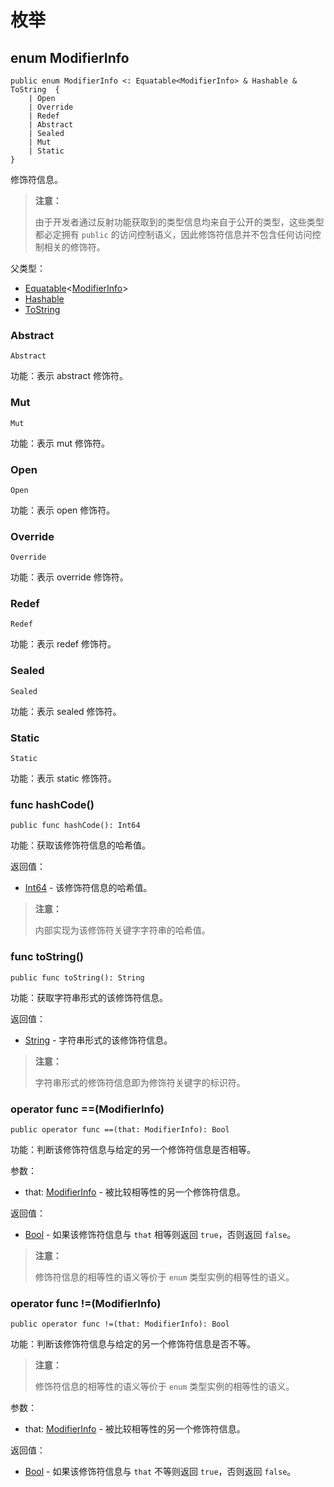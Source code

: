# 枚举

## enum ModifierInfo

```cangjie
public enum ModifierInfo <: Equatable<ModifierInfo> & Hashable & ToString  {
    | Open
    | Override
    | Redef
    | Abstract
    | Sealed
    | Mut
    | Static
}
```

修饰符信息。

> **注意：**
>
> 由于开发者通过反射功能获取到的类型信息均来自于公开的类型，这些类型都必定拥有 `public` 的访问控制语义，因此修饰符信息并不包含任何访问控制相关的修饰符。

父类型：

- [Equatable](../../core/core_package_api/core_package_interfaces.md#interface-equatablet)\<[ModifierInfo](#enum-modifierinfo)>
- [Hashable](../../core/core_package_api/core_package_interfaces.md#interface-hashable)
- [ToString](../../core/core_package_api/core_package_interfaces.md#interface-tostring)

### Abstract

```cangjie
Abstract
```

功能：表示 abstract 修饰符。

### Mut

```cangjie
Mut
```

功能：表示 mut 修饰符。

### Open

```cangjie
Open
```

功能：表示 open 修饰符。

### Override

```cangjie
Override
```

功能：表示 override 修饰符。

### Redef

```cangjie
Redef
```

功能：表示 redef 修饰符。

### Sealed

```cangjie
Sealed
```

功能：表示 sealed 修饰符。

### Static

```cangjie
Static
```

功能：表示 static 修饰符。

### func hashCode()

```cangjie
public func hashCode(): Int64
```

功能：获取该修饰符信息的哈希值。

返回值：

- [Int64](../../core/core_package_api/core_package_intrinsics.md#int64) - 该修饰符信息的哈希值。

> **注意：**
>
> 内部实现为该修饰符关键字字符串的哈希值。

### func toString()

```cangjie
public func toString(): String
```

功能：获取字符串形式的该修饰符信息。

返回值：

- [String](../../core/core_package_api/core_package_structs.md#struct-string) - 字符串形式的该修饰符信息。

> **注意：**
>
> 字符串形式的修饰符信息即为修饰符关键字的标识符。

### operator func ==(ModifierInfo)

```cangjie
public operator func ==(that: ModifierInfo): Bool
```

功能：判断该修饰符信息与给定的另一个修饰符信息是否相等。

参数：

- that: [ModifierInfo](reflect_package_enums.md#enum-modifierinfo) - 被比较相等性的另一个修饰符信息。

返回值：

- [Bool](../../core/core_package_api/core_package_intrinsics.md#bool) - 如果该修饰符信息与 `that` 相等则返回 `true`，否则返回 `false`。

> **注意：**
>
> 修饰符信息的相等性的语义等价于 `enum` 类型实例的相等性的语义。

### operator func !=(ModifierInfo)

```cangjie
public operator func !=(that: ModifierInfo): Bool
```

功能：判断该修饰符信息与给定的另一个修饰符信息是否不等。

> **注意：**
>
> 修饰符信息的相等性的语义等价于 `enum` 类型实例的相等性的语义。

参数：

- that: [ModifierInfo](reflect_package_enums.md#enum-modifierinfo) - 被比较相等性的另一个修饰符信息。

返回值：

- [Bool](../../core/core_package_api/core_package_intrinsics.md#bool) - 如果该修饰符信息与 `that` 不等则返回 `true`，否则返回 `false`。
